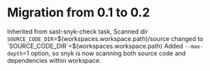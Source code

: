 # Migration from 0.1 to 0.2

Inherited from sast-snyk-check task,
Scanned dir `SOURCE_CODE_DIR`=$(workspaces.workspace.path)/source changed to `SOURCE_CODE_DIR`=$(workspaces.workspace.path)
Added `--max-depth`=1 option, so snyk is now scanning both source code and dependencies within workspace.
